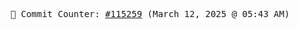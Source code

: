 <p align="center">
    <samp>
        📮 Commit Counter: <a href="https://github.com/Javascript-void0/Javascript-void0/commits/main">#115259</a> (March 12, 2025 @ 05:43 AM)
    </samp>
</p>